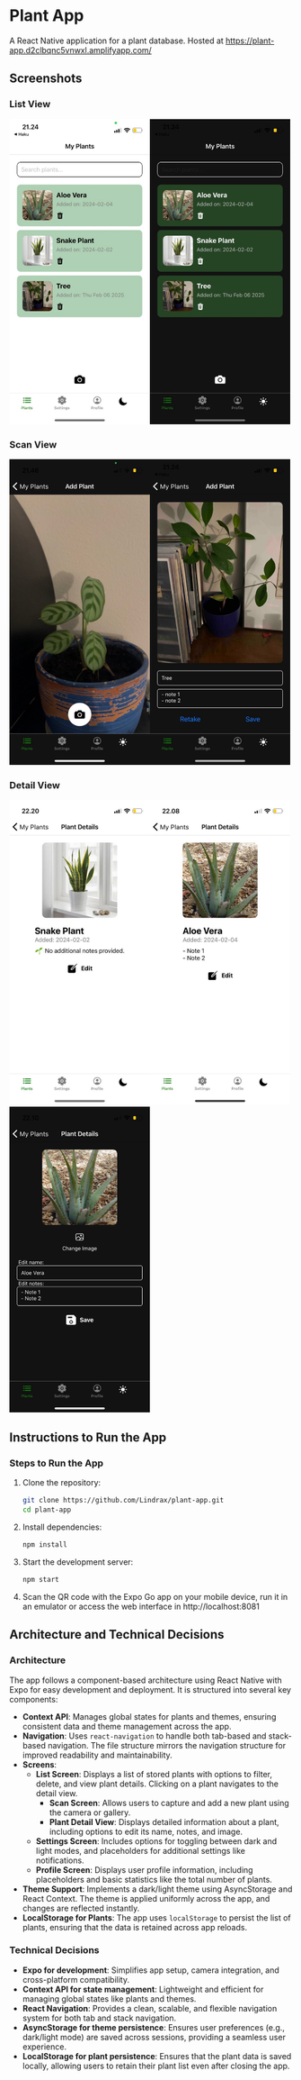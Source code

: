 # Plant App

A React Native application for a plant database. Hosted at https://plant-app.d2clbqnc5vnwxl.amplifyapp.com/

## Screenshots

### List View

<img src="./documents/image.png" alt="List View" width="250"><img src="./documents/image-1.png" alt="List View Darkmode" width="250">

### Scan View

<img src="./documents/image-2.png" alt="Scan View" width="250"><img src="./documents/image-3.png" alt="Scan View Darkmode" width="250">

### Detail View

<img src="./documents/image-4.png" alt="Detail View (no notes)" width="250"><img src="./documents/image-6.png" alt="Detail View with notes" width="250"><img src="./documents/image-5.png" alt="Edit View" width="250">

## Instructions to Run the App

### Steps to Run the App

1. Clone the repository:
   ```sh
   git clone https://github.com/Lindrax/plant-app.git
   cd plant-app
   ```
2. Install dependencies:
   ```sh
   npm install
   ```
3. Start the development server:
   ```sh
   npm start
   ```
4. Scan the QR code with the Expo Go app on your mobile device, run it in an emulator or access the web interface in http://localhost:8081

## Architecture and Technical Decisions

### Architecture

The app follows a component-based architecture using React Native with Expo for easy development and deployment. It is structured into several key components:

- **Context API**: Manages global states for plants and themes, ensuring consistent data and theme management across the app.
- **Navigation**: Uses `react-navigation` to handle both tab-based and stack-based navigation. The file structure mirrors the navigation structure for improved readability and maintainability.
- **Screens**:
  - **List Screen**: Displays a list of stored plants with options to filter, delete, and view plant details. Clicking on a plant navigates to the detail view.
    - **Scan Screen**: Allows users to capture and add a new plant using the camera or gallery.
    - **Plant Detail View**: Displays detailed information about a plant, including options to edit its name, notes, and image.
  - **Settings Screen**: Includes options for toggling between dark and light modes, and placeholders for additional settings like notifications.
  - **Profile Screen**: Displays user profile information, including placeholders and basic statistics like the total number of plants.
- **Theme Support**: Implements a dark/light theme using AsyncStorage and React Context. The theme is applied uniformly across the app, and changes are reflected instantly.
- **LocalStorage for Plants**: The app uses `localStorage` to persist the list of plants, ensuring that the data is retained across app reloads.

### Technical Decisions

- **Expo for development**: Simplifies app setup, camera integration, and cross-platform compatibility.
- **Context API for state management**: Lightweight and efficient for managing global states like plants and themes.
- **React Navigation**: Provides a clean, scalable, and flexible navigation system for both tab and stack navigation.
- **AsyncStorage for theme persistence**: Ensures user preferences (e.g., dark/light mode) are saved across sessions, providing a seamless user experience.
- **LocalStorage for plant persistence**: Ensures that the plant data is saved locally, allowing users to retain their plant list even after closing the app.
